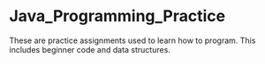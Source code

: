 # Java_Programming_Practice

These are practice assignments used to learn how to program.
This includes beginner code and data structures.
